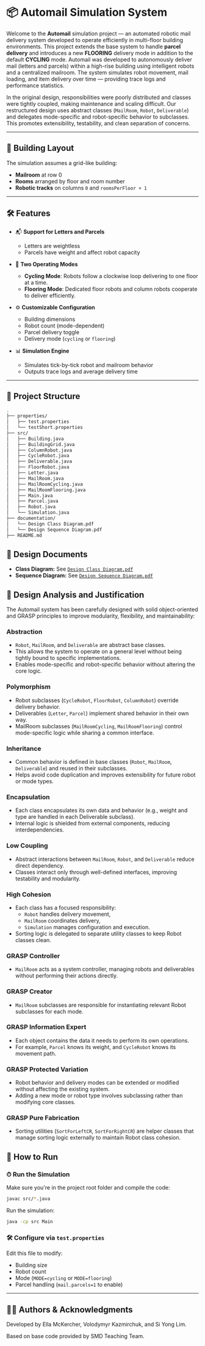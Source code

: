 # 📦 Automail Simulation System

Welcome to the **Automail** simulation project — an automated robotic mail delivery system developed to operate efficiently in multi-floor building environments. This project extends the base system to handle **parcel delivery** and introduces a new **FLOORING** delivery mode in addition to the default **CYCLING** mode. Automail was developed to autonomously deliver mail (letters and parcels) within a high-rise building using intelligent robots and a centralized mailroom. The system simulates robot movement, mail loading, and item delivery over time — providing trace logs and performance statistics.

In the original design, responsibilities were poorly distributed and classes were tightly coupled, making maintenance and scaling difficult. Our restructured design uses abstract classes (`MailRoom`, `Robot`, `Deliverable`) and delegates mode-specific and robot-specific behavior to subclasses. This promotes extensibility, testability, and clean separation of concerns.


---

## 🏢 Building Layout

The simulation assumes a grid-like building:

* **Mailroom** at row 0
* **Rooms** arranged by floor and room number
* **Robotic tracks** on columns `0` and `roomsPerFloor + 1`

---

## 🛠 Features

* 📬 **Support for Letters and Parcels**

  * Letters are weightless
  * Parcels have weight and affect robot capacity
* 🤖 **Two Operating Modes**

  * **Cycling Mode**: Robots follow a clockwise loop delivering to one floor at a time.
  * **Flooring Mode**: Dedicated floor robots and column robots cooperate to deliver efficiently.
* ⚙️ **Customizable Configuration**

  * Building dimensions
  * Robot count (mode-dependent)
  * Parcel delivery toggle
  * Delivery mode (`cycling` or `flooring`)
* 📊 **Simulation Engine**

  * Simulates tick-by-tick robot and mailroom behavior
  * Outputs trace logs and average delivery time

---

## 📂 Project Structure

```bash
.
├── properties/
│   ├── test.properties
│   └── testShort.properties
├── src/
│   ├── Building.java
│   ├── BuildingGrid.java
│   ├── ColumnRobot.java
│   ├── CycleRobot.java
│   ├── Deliverable.java
│   ├── FloorRobot.java
│   ├── Letter.java
│   ├── MailRoom.java
│   ├── MailRoomCycling.java
│   ├── MailRoomFlooring.java
│   ├── Main.java
│   ├── Parcel.java
│   ├── Robot.java
│   └── Simulation.java
├── documentation/
│   └── Design Class Diagram.pdf
│   └── Design Sequence Diagram.pdf
├── README.md
```

## 📐 Design Documents

- **Class Diagram:** See [`Design Class Diagram.pdf`](./documentation/Design%20Class%20Diagram.pdf)
- **Sequence Diagram:** See [`Design Sequence Diagram.pdf`](./documentation/Design%20Sequence%20Diagram.pdf)

## 🧠 Design Analysis and Justification
The Automail system has been carefully designed with solid object-oriented and GRASP principles to improve modularity, flexibility, and maintainability:

### Abstraction
- `Robot`, `MailRoom`, and `Deliverable` are abstract base classes.
- This allows the system to operate on a general level without being tightly bound to specific implementations.
- Enables mode-specific and robot-specific behavior without altering the core logic.

### Polymorphism
- Robot subclasses (`CycleRobot`, `FloorRobot`, `ColumnRobot`) override delivery behavior.
- Deliverables (`Letter`, `Parcel`) implement shared behavior in their own way.
- MailRoom subclasses (`MailRoomCycling`, `MailRoomFlooring`) control mode-specific logic while sharing a common interface.

### Inheritance
- Common behavior is defined in base classes (`Robot`, `MailRoom`, `Deliverable`) and reused in their subclasses.
- Helps avoid code duplication and improves extensibility for future robot or mode types.

### Encapsulation
- Each class encapsulates its own data and behavior (e.g., weight and type are handled in each Deliverable subclass).
- Internal logic is shielded from external components, reducing interdependencies.

### Low Coupling
- Abstract interactions between `MailRoom`, `Robot`, and `Deliverable` reduce direct dependency.
- Classes interact only through well-defined interfaces, improving testability and modularity.

### High Cohesion
- Each class has a focused responsibility:
  - `Robot` handles delivery movement,
  - `MailRoom` coordinates delivery,
  - `Simulation` manages configuration and execution.
- Sorting logic is delegated to separate utility classes to keep Robot classes clean.

### GRASP Controller
- `MailRoom` acts as a system controller, managing robots and deliverables without performing their actions directly.

### GRASP Creator
- `MailRoom` subclasses are responsible for instantiating relevant Robot subclasses for each mode.

### GRASP Information Expert
- Each object contains the data it needs to perform its own operations.
- For example, `Parcel` knows its weight, and `CycleRobot` knows its movement path.

### GRASP Protected Variation
- Robot behavior and delivery modes can be extended or modified without affecting the existing system.
- Adding a new mode or robot type involves subclassing rather than modifying core classes.

### GRASP Pure Fabrication
- Sorting utilities (`SortForLeftCR`, `SortForRightCR`) are helper classes that manage sorting logic externally to maintain Robot class cohesion.

## 🧪 How to Run

### ⏱ Run the Simulation

Make sure you're in the project root folder and compile the code:

```bash
javac src/*.java
```

Run the simulation:

```bash
java -cp src Main
```

### 🛠 Configure via `test.properties`

Edit this file to modify:

* Building size
* Robot count
* Mode (`MODE=cycling` or `MODE=flooring`)
* Parcel handling (`mail.parcels=1` to enable)

---

## 👨‍💻 Authors & Acknowledgments

Developed by Ella McKercher, Volodymyr Kazmirchuk, and Si Yong Lim.

Based on base code provided by SMD Teaching Team.
